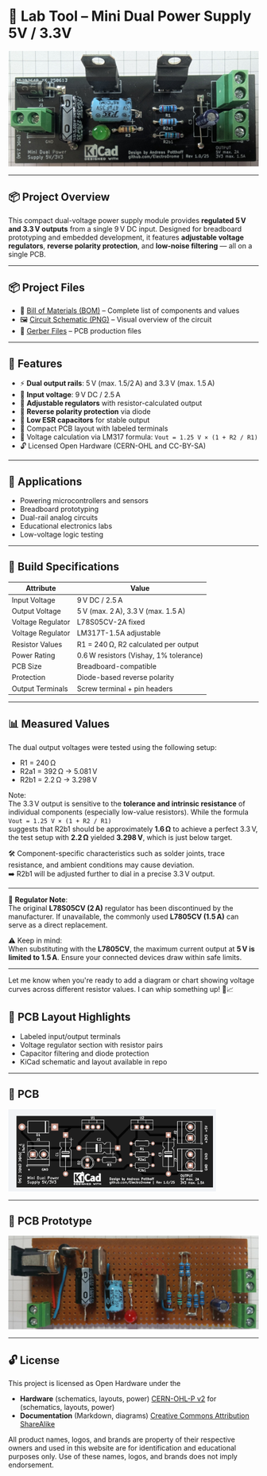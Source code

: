 # 🔋 Lab Tool – Mini Dual Power Supply 5V / 3.3V

![PCB Preview](img/dual_power_supply_final.jpg)  

---

## 📦 Project Overview

This compact dual-voltage power supply module provides **regulated 5 V and 3.3 V outputs** from a single 9 V DC input. Designed for breadboard prototyping and embedded development, it features **adjustable voltage regulators**, **reverse polarity protection**, and **low-noise filtering** — all on a single PCB.

---

## 📦 Project Files

- 📄 [Bill of Materials (BOM)](./bom/bom.csv) – Complete list of components and values  
- 🖼️ [Circuit Schematic (PNG)](./img/dual_power_supply1_schematics.png) – Visual overview of the circuit
- 🧪 [Gerber Files](./gerber/dual_power_supply1_gerber.zip) – PCB production files  

---

## 🌟 Features

- ⚡ **Dual output rails**: 5 V (max. 1.5/2 A) and 3.3 V (max. 1.5 A)  
- 🔌 **Input voltage**: 9 V DC / 2.5 A  
- 🔧 **Adjustable regulators** with resistor-calculated output  
- 🔄 **Reverse polarity protection** via diode  
- 🔋 **Low ESR capacitors** for stable output  
- 📐 Compact PCB layout with labeled terminals  
- 🧮 Voltage calculation via LM317 formula: `Vout = 1.25 V × (1 + R2 / R1)`  
- 🔓 Licensed Open Hardware (CERN-OHL and CC-BY-SA)

---

## 🧰 Applications

- Powering microcontrollers and sensors  
- Breadboard prototyping  
- Dual-rail analog circuits  
- Educational electronics labs  
- Low-voltage logic testing

---

## 🔧 Build Specifications

| Attribute         | Value                          |
|------------------|---------------------------------|
| Input Voltage     | 9 V DC / 2.5 A  
| Output Voltage    | 5 V (max. 2 A), 3.3 V (max. 1.5 A)  
| Voltage Regulator | L78S05CV-2A fixed
| Voltage Regulator | LM317T-1.5A adjustable  
| Resistor Values   | R1 = 240 Ω, R2 calculated per output  
| Power Rating      | 0.6 W resistors (Vishay, 1% tolerance)  
| PCB Size          | Breadboard-compatible  
| Protection        | Diode-based reverse polarity  
| Output Terminals  | Screw terminal + pin headers

---

## 📊 Measured Values

The dual output voltages were tested using the following setup:

- R1 = 240 Ω  
- R2a1 = 392 Ω → 5.081 V  
- R2b1 = 2.2 Ω → 3.298 V

Note:  
The 3.3 V output is sensitive to the **tolerance and intrinsic resistance** of individual components (especially low-value resistors). While the formula  
`Vout = 1.25 V × (1 + R2 / R1)`  
suggests that R2b1 should be approximately **1.6 Ω** to achieve a perfect 3.3 V, the test setup with **2.2 Ω** yielded **3.298 V**, which is just below target.  

🛠️ Component-specific characteristics such as solder joints, trace resistance, and ambient conditions may cause deviation.  
➡️ R2b1 will be adjusted further to dial in a precise 3.3 V output.

---

🔄 **Regulator Note**:  
The original **L78S05CV (2 A)** regulator has been discontinued by the manufacturer. If unavailable, the commonly used **L7805CV (1.5 A)** can serve as a direct replacement.

⚠️ Keep in mind:  
When substituting with the **L7805CV**, the maximum current output at **5 V is limited to 1.5 A**. Ensure your connected devices draw within safe limits.

---

Let me know when you're ready to add a diagram or chart showing voltage curves across different resistor values. I can whip something up! 📐📈



## 📐 PCB Layout Highlights

- Labeled input/output terminals  
- Voltage regulator section with resistor pairs  
- Capacitor filtering and diode protection  
- KiCad schematic and layout available in repo

---

## 🧪 PCB

![decade-1](img/dual_power_supply_pcb.png)

---

## 🧪 PCB Prototype

![decade-1](img/dual_power_supply_prototype.jpg)

---

## 🔓 License

This project is licensed as Open Hardware under the
- **Hardware** (schematics, layouts, power) [CERN-OHL-P v2](./CERN_OHL_S_v2.txt) for (schematics, layouts, power)
- **Documentation** (Markdown, diagrams) [Creative Commons Attribution ShareAlike](./CC_BY-SA_4.0.txt) 

All product names, logos, and brands are property of their respective owners and used in this website are for identification and educational purposes only. Use of these names, logos, and brands does not imply endorsement.

